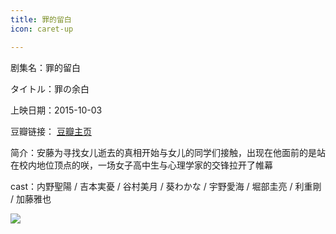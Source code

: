 ```yaml
---
title: 罪的留白
icon: caret-up

---
```


剧集名：罪的留白

タイトル：罪の余白

上映日期：2015-10-03

豆瓣链接： [豆瓣主页](https://movie.douban.com/subject/26257310/)

简介：安藤为寻找女儿逝去的真相开始与女儿的同学们接触，出现在他面前的是站在校内地位顶点的咲，一场女子高中生与心理学家的交锋拉开了帷幕 ​​​

cast：内野聖陽 / 吉本実憂 / 谷村美月 / 葵わかな / 宇野愛海 / 堀部圭亮 / 利重剛 / 加藤雅也

![](https://listpic.tsgsanjiao.com/movie/2015/2015zdlb.jpg)